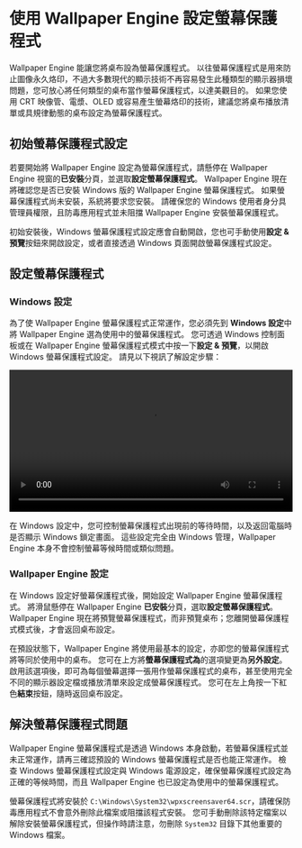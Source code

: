 # 使用 Wallpaper Engine 設定螢幕保護程式

Wallpaper Engine 能讓您將桌布設為螢幕保護程式。 以往螢幕保護程式是用來防止圖像永久烙印，不過大多數現代的顯示技術不再容易發生此種類型的顯示器損壞問題，您可放心將任何類型的桌布當作螢幕保護程式，以達美觀目的。 如果您使用 CRT 映像管、電漿、OLED 或容易產生螢幕烙印的技術，建議您將桌布播放清單或具規律動態的桌布設定為螢幕保護程式。

## 初始螢幕保護程式設定

若要開始將 Wallpaper Engine 設定為螢幕保護程式，請懸停在 Wallpaper Engine 視窗的**已安裝**分頁，並選取**設定螢幕保護程式**。 Wallpaper Engine 現在將確認您是否已安裝 Windows 版的 Wallpaper Engine 螢幕保護程式。 如果螢幕保護程式尚未安裝，系統將要求您安裝。 請確保您的 Windows 使用者身分具管理員權限，且防毒應用程式並未阻擋 Wallpaper Engine 安裝螢幕保護程式。

初始安裝後，Windows 螢幕保護程式設定應會自動開啟，您也可手動使用**設定 & 預覽**按鈕來開啟設定，或者直接透過 Windows 頁面開啟螢幕保護程式設定。

## 設定螢幕保護程式

### Windows 設定

為了使 Wallpaper Engine 螢幕保護程式正常運作，您必須先到 **Windows 設定**中將 Wallpaper Engine 選為使用中的螢幕保護程式。 您可透過 Windows 控制面板或在 Wallpaper Engine 螢幕保護程式模式中按一下**設定 & 預覽**，以開啟 Windows 螢幕保護程式設定。 請見以下視訊了解設定步驟：

<video width="100%" controls autoplay loop>
  <source src="/videos/screensaver_setup.mp4" type="video/mp4">
  您的瀏覽器不支援視訊標籤。
</video>

在 Windows 設定中，您可控制螢幕保護程式出現前的等待時間，以及返回電腦時是否顯示 Windows 鎖定畫面。 這些設定完全由 Windows 管理，Wallpaper Engine 本身不會控制螢幕等候時間或類似問題。

### Wallpaper Engine 設定

在 Windows 設定好螢幕保護程式後，開始設定 Wallpaper Engine 螢幕保護程式。 將滑鼠懸停在 Wallpaper Engine **已安裝**分頁，選取**設定螢幕保護程式**。 Wallpaper Engine 現在將預覽螢幕保護程式，而非預覽桌布；您離開螢幕保護程式模式後，才會返回桌布設定。

在預設狀態下，Wallpaper Engine 將使用最基本的設定，亦即您的螢幕保護程式將等同於使用中的桌布。 您可在上方將**螢幕保護程式為**的選項變更為**另外設定**。 啟用該選項後，即可為每個螢幕選擇一張用作螢幕保護程式的桌布，甚至使用完全不同的顯示器設定檔或播放清單來設定成螢幕保護程式。 您可在左上角按一下紅色**結束**按鈕，隨時返回桌布設定。

## 解決螢幕保護程式問題

Wallpaper Engine 螢幕保護程式是透過 Windows 本身啟動，若螢幕保護程式並未正常運作，請再三確認預設的 Windows 螢幕保護程式是否也能正常運作。 檢查 Windows 螢幕保護程式設定與 Windows 電源設定，確保螢幕保護程式設定為正確的等候時間，而且 Wallpaper Engine 也已設定為使用中的螢幕保護程式。

螢幕保護程式將安裝於 `C:\Windows\System32\wpxscreensaver64.scr`，請確保防毒應用程式不會意外刪除此檔案或阻擋該程式安裝。 您可手動刪除該特定檔案以解除安裝螢幕保護程式，但操作時請注意，勿刪除 `System32` 目錄下其他重要的 Windows 檔案。